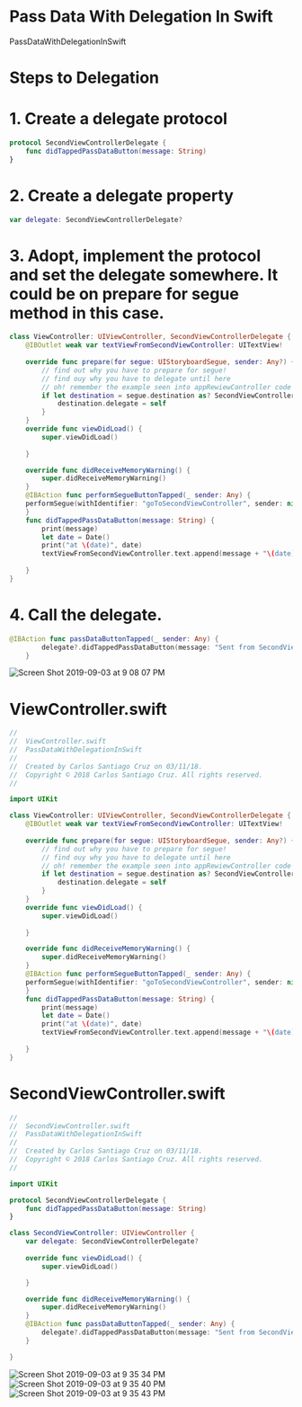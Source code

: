 # Pass Data With Delegation In Swift

PassDataWithDelegationInSwift

# Steps to Delegation

# 1. Create a delegate protocol

``` swift
protocol SecondViewControllerDelegate {
    func didTappedPassDataButton(message: String)
}
```


# 2. Create a delegate property

``` swift
var delegate: SecondViewControllerDelegate?
 ```
# 3. Adopt, implement the protocol and set the delegate somewhere. It could be on prepare for segue method in this case.

``` swift
class ViewController: UIViewController, SecondViewControllerDelegate {
    @IBOutlet weak var textViewFromSecondViewController: UITextView!
    
    override func prepare(for segue: UIStoryboardSegue, sender: Any?) {
        // find out why you have to prepare for segue!
        // find ouy why you have to delegate until here
        // oh! remember the example seen into appRewiewController code
        if let destination = segue.destination as? SecondViewController {
            destination.delegate = self
        }
    }
    override func viewDidLoad() {
        super.viewDidLoad()
        
    }

    override func didReceiveMemoryWarning() {
        super.didReceiveMemoryWarning()
    }
    @IBAction func performSegueButtonTapped(_ sender: Any) {
    performSegue(withIdentifier: "goToSecondViewController", sender: nil)
    }
    func didTappedPassDataButton(message: String) {
        print(message)
        let date = Date()
        print("at \(date)", date)
        textViewFromSecondViewController.text.append(message + "\(date)")
        
    }
}
```

# 4. Call the delegate.

``` swift
@IBAction func passDataButtonTapped(_ sender: Any) {
        delegate?.didTappedPassDataButton(message: "Sent from SecondViewController to FirstViewController")
    }
```

![Screen Shot 2019-09-03 at 9 08 07 PM](https://user-images.githubusercontent.com/24994818/64220434-0c172780-ce8f-11e9-83ea-c89fc3f754ed.png)

# ViewController.swift

``` swift
//
//  ViewController.swift
//  PassDataWithDelegationInSwift
//
//  Created by Carlos Santiago Cruz on 03/11/18.
//  Copyright © 2018 Carlos Santiago Cruz. All rights reserved.
//

import UIKit

class ViewController: UIViewController, SecondViewControllerDelegate {
    @IBOutlet weak var textViewFromSecondViewController: UITextView!
    
    override func prepare(for segue: UIStoryboardSegue, sender: Any?) {
        // find out why you have to prepare for segue!
        // find ouy why you have to delegate until here
        // oh! remember the example seen into appRewiewController code
        if let destination = segue.destination as? SecondViewController {
            destination.delegate = self
        }
    }
    override func viewDidLoad() {
        super.viewDidLoad()
        
    }

    override func didReceiveMemoryWarning() {
        super.didReceiveMemoryWarning()
    }
    @IBAction func performSegueButtonTapped(_ sender: Any) {
    performSegue(withIdentifier: "goToSecondViewController", sender: nil)
    }
    func didTappedPassDataButton(message: String) {
        print(message)
        let date = Date()
        print("at \(date)", date)
        textViewFromSecondViewController.text.append(message + "\(date)")
        
    }
}
```

# SecondViewController.swift

``` swift
//
//  SecondViewController.swift
//  PassDataWithDelegationInSwift
//
//  Created by Carlos Santiago Cruz on 03/11/18.
//  Copyright © 2018 Carlos Santiago Cruz. All rights reserved.
//

import UIKit

protocol SecondViewControllerDelegate {
    func didTappedPassDataButton(message: String)
}

class SecondViewController: UIViewController {
    var delegate: SecondViewControllerDelegate?
    
    override func viewDidLoad() {
        super.viewDidLoad()

    }

    override func didReceiveMemoryWarning() {
        super.didReceiveMemoryWarning()
    }
    @IBAction func passDataButtonTapped(_ sender: Any) {
        delegate?.didTappedPassDataButton(message: "Sent from SecondViewController to FirstViewController")
    }

}

```

![Screen Shot 2019-09-03 at 9 35 34 PM](https://user-images.githubusercontent.com/24994818/64221528-cfe5c600-ce92-11e9-9b87-d91ede041904.png)
![Screen Shot 2019-09-03 at 9 35 40 PM](https://user-images.githubusercontent.com/24994818/64221531-d116f300-ce92-11e9-91d9-25a35295a78c.png)
![Screen Shot 2019-09-03 at 9 35 43 PM](https://user-images.githubusercontent.com/24994818/64221538-d3794d00-ce92-11e9-9757-eea5dc8d0706.png)
